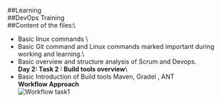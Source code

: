 ##Learning\
##DevOps Training\
##Content of the files:\
- Basic linux commands \
- Basic Git command and Linux commands marked important during working and learning.\
- Basic overview and structure analysis of Scrum and Devops.\
**Day 2: Task 2 : Build tools overview**\
- Basic Introduction of Build tools Maven, Gradel , ANT \
**Workflow Approach**\
![Workflow task1](https://user-images.githubusercontent.com/77292026/104974786-44be8f00-59f9-11eb-9916-3bdf1b00460b.png)
